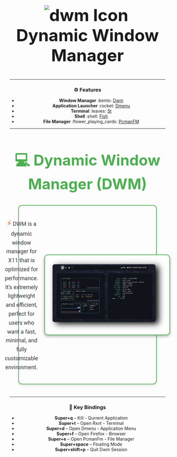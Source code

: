 
<div align="center">
  <h2 style="font-size: 54px;">
    <strong>
      <a href="https://suckless.org/" style="text-decoration: none; color: inherit;">
        <img src="https://suckless.org/favicon.ico" alt="dwm Icon" style="vertical-align: middle; width: 24px; height: 24px; margin-right: 8px;">
        Dynamic Window Manager
      </a>
    </strong>
  </h2>

  <hr>

  <h3>⚙️ Features</h3>
  <ul>
    <li><strong>Window Manager</strong> :bento: <a href="https://dwm.suckless.org/">Dwm</a></li>
    <li><strong>Application Launcher</strong> :rocket: <a href="https://tools.suckless.org/dmenu/">Dmenu</a></li>
    <li><strong>Terminal</strong> :leaves: <a href="https://st.suckless.org/">St</a></li>
    <li><strong>Shell</strong> :shell: <a href="https://fishshell.com/">Fish</a></li>
    <li><strong>File Manager</strong> :flower_playing_cards: <a href="https://github.com/lxde/pcmanfm">PcmanFM</a></li>
  </ul>

  <hr>

 <div align="center">
  <h2 style="font-size: 48px; color: #4CAF50;"><strong>💻 Dynamic Window Manager (DWM)</strong></h2>
  <div style="display: flex; align-items: center; justify-content: center; margin-bottom: 40px; width: 80%; border-radius: 12px; border: 2px solid #4CAF50; padding: 20px; box-shadow: 0 4px 10px rgba(0, 0, 0, 0.1);">
    <div style="flex: 1; padding-right: 20px;">
      <p style="font-size: 18px; color: #333; line-height: 1.6; font-family: 'Roboto', sans-serif;">
        <span style="font-size: 24px; color: #FF5722;">⚡</span> 
        DWM is a dynamic window manager for X11 that is optimized for performance. It's extremely lightweight and efficient, perfect for users who want a fast, minimal, and fully customizable environment.
      </p>
    </div>
    <img src="Images/dwm.png" alt="DWM Icon" width="750" style="border: 2px solid #4CAF50; border-radius: 12px; box-shadow: 0 4px 10px rgba(0, 0, 0, 0.3);">
  </div>


  <hr>

  <h3>🔑 Key Bindings</h3>
  <ul>
    <li><strong>Super+q</strong> – Kill - Qurrent Application</li>
    <li><strong>Super+t</strong> – Open Rxvt - Terminal</li>
    <li><strong>Super+d</strong> – Open Dmenu - Application Menu</li>
    <li><strong>Super+f</strong> – Open Firefox - Browser</li>
    <li><strong>Super+e</strong> – Open PcmanFm - File Manager</li>
    <li><strong>Super+space</strong> – Floating Mode</li>
    <li><strong>Super+shift+p</strong> – Quit Dwm Session</li>
  </ul>
</div>
